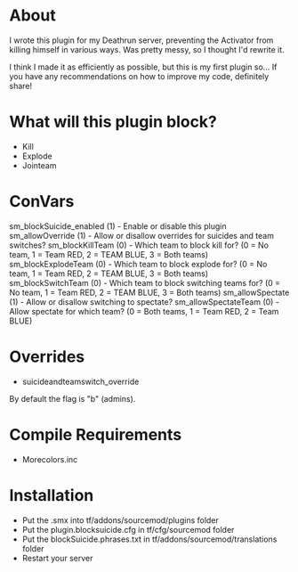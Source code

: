 # About
I wrote this plugin for my Deathrun server, preventing the Activator from killing himself in various ways. Was pretty messy, so I thought I'd rewrite it.

I think I made it as efficiently as possible, but this is my first plugin so... If you have any recommendations on how to improve my code, definitely share!

# What will this plugin block?
- Kill
- Explode
- Jointeam


# ConVars
sm_blockSuicide_enabled (1) - Enable or disable this plugin
sm_allowOverride (1) - Allow or disallow overrides for suicides and team switches?
sm_blockKillTeam (0) - Which team to block kill for? (0 = No team, 1 = Team RED, 2 = TEAM BLUE, 3 = Both teams)
sm_blockExplodeTeam (0) - Which team to block explode for? (0 = No team, 1 = Team RED, 2 = TEAM BLUE, 3 = Both teams)
sm_blockSwitchTeam (0) - Which team to block switching teams for? (0 = No team, 1 = Team RED, 2 = TEAM BLUE, 3 = Both teams)
sm_allowSpectate (1) - Allow or disallow switching to spectate?
sm_allowSpectateTeam (0) - Allow spectate for which team? (0 = Both teams, 1 = Team RED, 2 = Team BLUE)


# Overrides
- suicideandteamswitch_override


By default the flag is "b" (admins).

# Compile Requirements
- Morecolors.inc


# Installation
- Put the .smx into tf/addons/sourcemod/plugins folder
- Put the plugin.blocksuicide.cfg in tf/cfg/sourcemod folder
- Put the blockSuicide.phrases.txt in tf/addons/sourcemod/translations folder
- Restart your server
